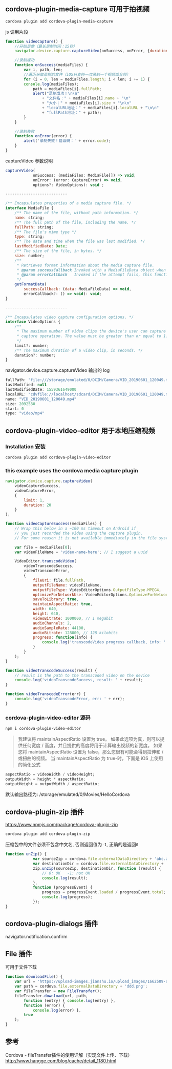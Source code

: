 ## cordova-plugin-media-capture 可用于拍视频

```sh
cordova plugin add cordova-plugin-media-capture
```

js 调用片段

```js
function videoCapture() {
    //开始录像（最长录制时间：15秒）
    navigator.device.capture.captureVideo(onSuccess, onError, {duration: 15});

    //录制成功
    function onSuccess(mediaFiles) {
        var i, path, len;
        //遍历获取录制的文件（iOS只支持一次录制一个视频或音频）
        for (i = 0, len = mediaFiles.length; i < len; i += 1) {
        console.log(mediaFiles);
            path = mediaFiles[i].fullPath;
            alert("录制成功！\n\n"
                + "文件名：" + mediaFiles[i].name + "\n"
                + "大小：" + mediaFiles[i].size + "\n\n"
                + "localURL地址：" + mediaFiles[i].localURL + "\n\n"
                + "fullPath地址：" + path);
        }
    }

    //录制失败
    function onError(error) {
        alert('录制失败！错误码：' + error.code);
    }
}
```

captureVideo 参数说明

```js
captureVideo(
            onSuccess: (mediaFiles: MediaFile[]) => void,
            onError: (error: CaptureError) => void,
            options?: VideoOptions): void ;

---------------------------

/** Encapsulates properties of a media capture file. */
interface MediaFile {
    /** The name of the file, without path information. */
    name: string;
    /** The full path of the file, including the name. */
    fullPath: string;
    /** The file's mime type */
    type: string;
    /** The date and time when the file was last modified. */
    lastModifiedDate: Date;
    /** The size of the file, in bytes. */
    size: number;
    /**
     * Retrieves format information about the media capture file.
     * @param successCallback Invoked with a MediaFileData object when successful.
     * @param errorCallback   Invoked if the attempt fails, this function.
     */
    getFormatData(
        successCallback: (data: MediaFileData) => void,
        errorCallback?: () => void): void;
}

---------------------------

/** Encapsulates video capture configuration options. */
interface VideoOptions {
    /**
     * The maximum number of video clips the device's user can capture in a single
     * capture operation. The value must be greater than or equal to 1.
     */
    limit?: number;
    /** The maximum duration of a video clip, in seconds. */
    duration?: number;
}
```

navigator.device.capture.captureVideo 输出的 log

```js
fullPath: "file:///storage/emulated/0/DCIM/Camera/VID_20190601_120049.mp4"
lastModified: null
lastModifiedDate: 1559361649000
localURL: "cdvfile://localhost/sdcard/DCIM/Camera/VID_20190601_120049.mp4"
name: "VID_20190601_120049.mp4"
size: 2092530
start: 0
type: "video/mp4"
```

## cordova-plugin-video-editor 用于本地压缩视频

### Installation 安装

```sh
cordova plugin add cordova-plugin-video-editor
```

### this example uses the cordova media capture plugin

```js
navigator.device.capture.captureVideo(
    videoCaptureSuccess,
    videoCaptureError,
    {
        limit: 1,
        duration: 20
    }
);

function videoCaptureSuccess(mediaFiles) {
    // Wrap this below in a ~100 ms timeout on Android if
    // you just recorded the video using the capture plugin.
    // For some reason it is not available immediately in the file system.

    var file = mediaFiles[0];
    var videoFileName = 'video-name-here'; // I suggest a uuid

    VideoEditor.transcodeVideo(
        videoTranscodeSuccess,
        videoTranscodeError,
        {
            fileUri: file.fullPath,
            outputFileName: videoFileName,
            outputFileType: VideoEditorOptions.OutputFileType.MPEG4,
            optimizeForNetworkUse: VideoEditorOptions.OptimizeForNetworkUse.YES,
            saveToLibrary: true,
            maintainAspectRatio: true,
            width: 640,
            height: 640,
            videoBitrate: 1000000, // 1 megabit
            audioChannels: 2,
            audioSampleRate: 44100,
            audioBitrate: 128000, // 128 kilobits
            progress: function(info) {
                console.log('transcodeVideo progress callback, info: ' + info);
            }
        }
    );
}

function videoTranscodeSuccess(result) {
    // result is the path to the transcoded video on the device
    console.log('videoTranscodeSuccess, result: ' + result);
}

function videoTranscodeError(err) {
    console.log('videoTranscodeError, err: ' + err);
}
```

### cordova-plugin-video-editor 源码

```bash
npm i cordova-plugin-video-editor
```

> 我建议将 maintainAspectRatio 设置为 true。 如果此选项为真，则可以提供任何宽度 / 高度，并且提供的高度将用于计算输出视频的新宽度。 如果您将 maintainAspectRatio 设置为 false，那么您很有可能会得到拉伸和 / 或扭曲的视频。 当 maintainAspectRatio 为 true-时，下面是 iOS 上使用的简化公式

```js
aspectRatio = videoWidth / videoHeight;
outputWidth = height * aspectRatio;
outputHeight = outputWidth / aspectRatio;
```

默认输出路径为: /storage/emulated/0/Movies/HelloCordova

## cordova-plugin-zip 插件

<https://www.npmjs.com/package/cordova-plugin-zip>

```bash
cordova plugin add cordova-plugin-zip
```

压缩包中的文件必须不包含中文名, 否则返回值为`-1`, 正确的是返回`0`

```js
function unZip() {
            var sourceZip = cordova.file.externalDataDirectory + 'abc.zip';
            var destinationDir = cordova.file.externalDataDirectory + 'haha';
            zip.unzip(sourceZip, destinationDir, function (result) {
                // 0: OK   -1: not OK
                console.log(result);
            },
            function (progressEvent) {
                progress = progressEvent.loaded / progressEvent.total;
                console.log(progress);
            });
}
```

## cordova-plugin-dialogs 插件

navigator.notification.confirm

## File 插件

可用于文件下载

```js
function downloadFile() {
    var url = 'https://upload-images.jianshu.io/upload_images/1662509-d5a04be8dd1167b4.png?imageMogr2/auto-orient/strip%7CimageView2/2/w/1000/format/webp';
    var path = cordova.file.externalDataDirectory + 'ddd.png';
    var fileTransfer = new FileTransfer();
    fileTransfer.download(url, path,
        function (entry) { console.log(entry) },
        function (error) {
            console.log(error) },
        true
    );
}
```

## 参考

Cordova - fileTransfer插件的使用详解（实现文件上传、下载）
<http://www.hangge.com/blog/cache/detail_1180.html>
